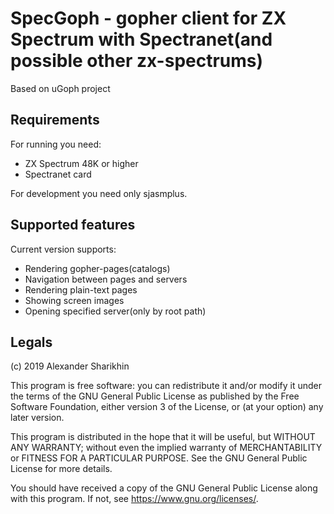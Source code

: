 # SpecGoph - gopher client for ZX Spectrum with Spectranet(and possible other zx-spectrums)

Based on uGoph project

## Requirements

For running you need:
 *  ZX Spectrum 48K or higher
 *  Spectranet card
 
For development you need only sjasmplus. 

## Supported features

Current version supports:

 * Rendering gopher-pages(catalogs)
 * Navigation between pages and servers
 * Rendering plain-text pages
 * Showing screen images
 * Opening specified server(only by root path)

## Legals

(c) 2019 Alexander Sharikhin

This program is free software: you can redistribute it and/or modify
it under the terms of the GNU General Public License as published by
the Free Software Foundation, either version 3 of the License, or
(at your option) any later version.

This program is distributed in the hope that it will be useful,
but WITHOUT ANY WARRANTY; without even the implied warranty of
MERCHANTABILITY or FITNESS FOR A PARTICULAR PURPOSE.  See the
GNU General Public License for more details.

You should have received a copy of the GNU General Public License
along with this program.  If not, see <https://www.gnu.org/licenses/>.
